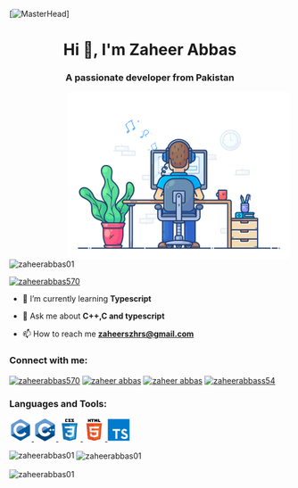 [![MasterHead](https://res.cloudinary.com/superfolio/image/upload/v1620689979/68747470733a2f2f692e70696e696d672e636f6d2f6f726967696e616c732f63362f33332f63322f63363333633230656465383266306530636564376435373064626533613166332e676966_yjuh2s.gif)]

<h1 align="center">Hi 👋, I'm Zaheer Abbas</h1>
<h3 align="center">A passionate developer from Pakistan</h3>
<img align="right" alt="coding" width="400" src="https://raw.githubusercontent.com/SupianIDz/SupianIDz/main/coding.gif" /> </p>

<p align="left"> <img src="https://komarev.com/ghpvc/?username=zaheerabbas01&label=Profile%20views&color=0e75b6&style=flat" alt="zaheerabbas01" /> </p>

<p align="left"> <a href="https://twitter.com/zaheerabbas570" target="blank"><img src="https://img.shields.io/twitter/follow/zaheerabbas570?logo=twitter&style=for-the-badge" alt="zaheerabbas570" /></a> </p>

- 🌱 I’m currently learning **Typescript**

- 💬 Ask me about **C++,C and typescript**

- 📫 How to reach me **zaheerszhrs@gmail.com**

<h3 align="left">Connect with me:</h3>
<p align="left">
<a href="https://twitter.com/zaheerabbas570" target="blank"><img align="center" src="https://raw.githubusercontent.com/rahuldkjain/github-profile-readme-generator/master/src/images/icons/Social/twitter.svg" alt="zaheerabbas570" height="30" width="40" /></a>
<a href="https://linkedin.com/in/zaheer abbas" target="blank"><img align="center" src="https://raw.githubusercontent.com/rahuldkjain/github-profile-readme-generator/master/src/images/icons/Social/linked-in-alt.svg" alt="zaheer abbas" height="30" width="40" /></a>
<a href="https://fb.com/zaheer abbas" target="blank"><img align="center" src="https://raw.githubusercontent.com/rahuldkjain/github-profile-readme-generator/master/src/images/icons/Social/facebook.svg" alt="zaheer abbas" height="30" width="40" /></a>
<a href="https://instagram.com/zaheerabbass54" target="blank"><img align="center" src="https://raw.githubusercontent.com/rahuldkjain/github-profile-readme-generator/master/src/images/icons/Social/instagram.svg" alt="zaheerabbass54" height="30" width="40" /></a>
</p>

<h3 align="left">Languages and Tools:</h3>
<p align="left"> <a href="https://www.cprogramming.com/" target="_blank" rel="noreferrer"> <img src="https://raw.githubusercontent.com/devicons/devicon/master/icons/c/c-original.svg" alt="c" width="40" height="40"/> </a> <a href="https://www.w3schools.com/cpp/" target="_blank" rel="noreferrer"> <img src="https://raw.githubusercontent.com/devicons/devicon/master/icons/cplusplus/cplusplus-original.svg" alt="cplusplus" width="40" height="40"/> </a> <a href="https://www.w3schools.com/css/" target="_blank" rel="noreferrer"> <img src="https://raw.githubusercontent.com/devicons/devicon/master/icons/css3/css3-original-wordmark.svg" alt="css3" width="40" height="40"/> </a> <a href="https://www.w3.org/html/" target="_blank" rel="noreferrer"> <img src="https://raw.githubusercontent.com/devicons/devicon/master/icons/html5/html5-original-wordmark.svg" alt="html5" width="40" height="40"/> </a> <a href="https://www.typescriptlang.org/" target="_blank" rel="noreferrer"> <img src="https://raw.githubusercontent.com/devicons/devicon/master/icons/typescript/typescript-original.svg" alt="typescript" width="40" height="40"/> </a> </p>

<p><img align="left" src="https://github-readme-stats.vercel.app/api/top-langs?username=zaheerabbas01&show_icons=true&locale=en&layout=compact" alt="zaheerabbas01" /></p>

<p>&nbsp;<img align="center" src="https://github-readme-stats.vercel.app/api?username=zaheerabbas01&show_icons=true&locale=en" alt="zaheerabbas01" /></p>

<p><img align="center" src="https://github-readme-streak-stats.herokuapp.com/?user=zaheerabbas01&" alt="zaheerabbas01" /></p>
